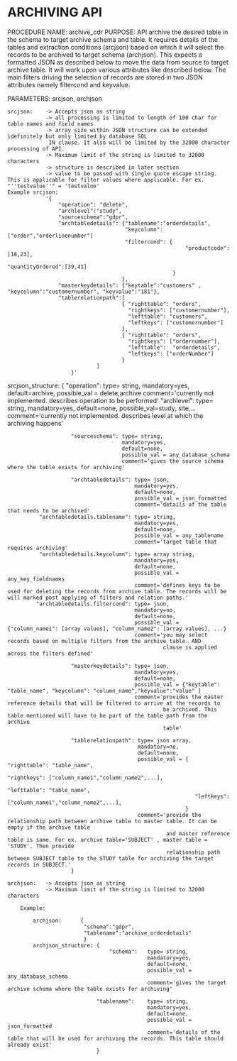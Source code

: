 # ARCHIVING API

PROCEDURE NAME: archive_cdr
PURPOSE: API archive the desired table in the schema to target archive schema and table. It requires details of the tables and extraction conditions (srcjson) 
		 based on which it will select the records to be archived to target schema (archjson). This expects a formatted JSON as described below to move the data 
		 from source to target archive table. It will work upon various attributes like described below. The main filters driving the selection of records are 
		 stored in two JSON attributes namely filtercond and keyvalue.

PARAMETERS: srcjson, archjson

	srcjson:    -> Accepts json as string
			    -> all processing is limited to length of 100 char for table names and field names 
			    -> array size within JSON structure can be extended idefinitely but only limited by database SQL 
			  	 IN clause. It also will be limited by the 32000 character processing of API.
			    -> Maximum limit of the string is limited to 32000 characters
			    -> structure is described in later section
			    -> value to be passed with single quote escape string. This is applicable for filter values where applicable. For ex. "''testvalue''" = 'testvalue'
	Example srcjson:
				'{
					"operation": "delete",
                    "archlevel":"study",
					"sourceschema":"gdpr",
                    "archtabledetails": {"tablename":"orderdetails",
										 "keycolumn":["order","orderlinenumber"]
										 "filtercond": {
															"productcode":[18,23],
															"quantityOrdered":[39,41]
														} 
										}, 
					"masterkeydetails": {"keytable":"customers" , "keycolumn":"customernumber", "keyvalue":"181"}, 
					"tablerelationpath":[
										{ "righttable": "orders",
										  "rightkeys": ["customernumber"], 
										  "lefttable": "customers",
										  "leftkeys": ["customernumber"]
										},
										{ "righttable": "orders", 
										  "rightkeys": ["ordernumber"], 
										  "lefttable":  "orderdetails",
										  "leftkeys": ["orderNumber"]
										}    
								]
						}'

srcjson_structure: {
						"operation": 	type= string, 
										mandatory=yes, 
										default=archive, 
										possible_val = delete,archive
										comment='currently not implemented. describes operation to be performed'
						"archlevel": 	type= string, 
										mandatory=yes, 
										default=none, 
										possible_val=study, site,...
										comment='currently not implemented. describes level at which the archiving happens'
						
						"sourceschema": type= string, 
										mandatory=yes, 
										default=none, 
										possible_val = any_database_schema
										comment='gives the source schema where the table exists for archiving'
						
						"archtabledetails": type= json, 
											mandatory=yes,
											default=none,
											possible_val = json_formatted
											comment='details of the table that needs to be archived'
			  "archtabledetails.tablename": type= string, 
											mandatory=yes,
											default=none,
											possible_val = any_tablename
											comment='target table that requires archiving'
			  "archtabledetails.keycolumn": type= array string, 
											mandatory=yes,
											default=none,
											possible_val = any_key_fieldnames
											comment='defines keys to be used for deleting the records from archive table. The records will be will marked post applying of filters and relation paths.'
			 "archtabledetails.filtercond": type= json, 
											mandatory=no,
											default=none,
											possible_val = {"column_name1": [array values], "column_name2": [array values], ...}
											comment='you may select records based on multiple filters from the archive table. AND 
													 clause is applied across the filters defined'
			 
						"masterkeydetails": type= json, 
											mandatory=yes,
											default=none,
											possible_val = {"keytable": "table_name", "keycolumn": "column_name","keyvalue":"value" }
											comment='provides the master reference details that will be filtered to arrive at the records to 
													 be archived. This table mentioned will have to be part of the table path from the archive 
													 table'
						
						"tablerelationpath": type= json array, 
											 mandatory=no,
											 default=none,
											 possible_val = {  "righttable": "table_name",
															   "rightkeys": ["column_name1","column_name2",...], 
															   "lefttable": "table_name",
															   "leftkeys": ["column_name1","column_name2",...], 
															}
											 comment='provide the relationship path between archive table to master table. It can be empty if the archive table 
													  and master reference table is same. For ex. archive table='SUBJECT' , master table = 'STUDY'. Then provide
													  relationship path between SUBJECT table to the STUDY table for archiving the target records in SUBJECT.'
						}
	
	archjson:   -> Accepts json as string
				-> Maximum limit of the string is limited to 32000 characters

		Example: 
			
			archjson:      {
							"schema":"gdpr",
							"tablename":"archive_orderdetails"
							}
			archjson_structure: {
									"schema": 	type= string, 
												mandatory=yes, 
												default=none, 
												possible_val = any_database_schema
												comment='gives the target archive schema where the table exists for archiving'
								
								"tablename":	type= string, 
												mandatory=yes,
												default=none,
												possible_val = json_formatted
												comment='details of the table that will be used for archiving the records. This table should already exist'
								}

